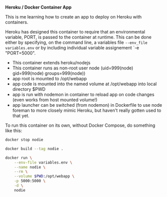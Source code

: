 **Heroku / Docker Container App**

This is me learning how to create an app to deploy on Heroku with containers.

Heroku has designed this container to require that an environmental variable, PORT, is passed to the container at runtime.  This can be done either by specifying, on the command line, a variables file `--env_file variables.env` or by including individual variable assignement `-e "PORT=5000".


* This container extends heroku/nodejs
* This container runs as non-root user node (uid=999(node) gid=999(node) groups=999(node))
* app root is mounted to /opt/webapp
* app code is mounted into the named volume at /opt/webapp into local directory $PWD 
* app is run with nodemon in container to reload app on code changes (even works from host mounted volume!)
* app launcher can be switched (from nodemon) in Dockerfile  to use node foreman to more closely mimic Heroku, but haven't really gotten used to that yet.


To run this container on its own, without Docker Compose, do something like this:


```bash
docker stop nodie

docker build --tag nodie .

docker run \
	--env-file variables.env \
	--name nodie \
	--rm \
	--volume $PWD:/opt/webapp \
	-p 5000:5000 \
	-d \
	nodie
```
